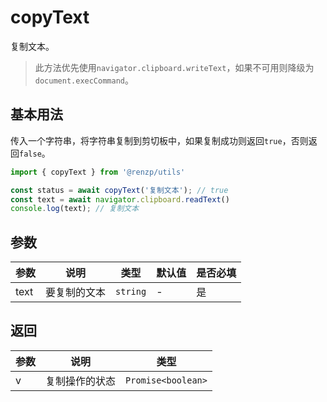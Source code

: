 # copyText

复制文本。

> 此方法优先使用`navigator.clipboard.writeText`，如果不可用则降级为`document.execCommand`。

## 基本用法

传入一个字符串，将字符串复制到剪切板中，如果复制成功则返回`true`，否则返回`false`。

```ts
import { copyText } from '@renzp/utils'

const status = await copyText('复制文本'); // true
const text = await navigator.clipboard.readText()
console.log(text); // 复制文本
```

## 参数

| 参数 | 说明         | 类型     | 默认值 | 是否必填 |
| ---- | ------------ | -------- | ------ | -------- |
| text | 要复制的文本 | `string` | -      | 是       |


## 返回

| 参数 | 说明           | 类型               |
| ---- | -------------- | ------------------ |
| v    | 复制操作的状态 | `Promise<boolean>` |
